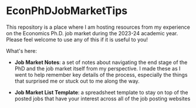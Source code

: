 # EconPhDJobMarketTips
This repository is a place where I am hosting resources from my experience on the Economics Ph.D. job market during the 2023-24 academic year. Please feel welcome to use any of this if it is useful to you!

What's here:
- **Job Market Notes**: a set of notes about navigating the end stage of the PhD and the job market itself from my perspective. I made these as I went to help remember key details of the process, especially the things that surprised me or stuck out to me along the way.

- **Job Market List Template**: a spreadsheet template to stay on top of the posted jobs that have your interest across all of the job posting websites

